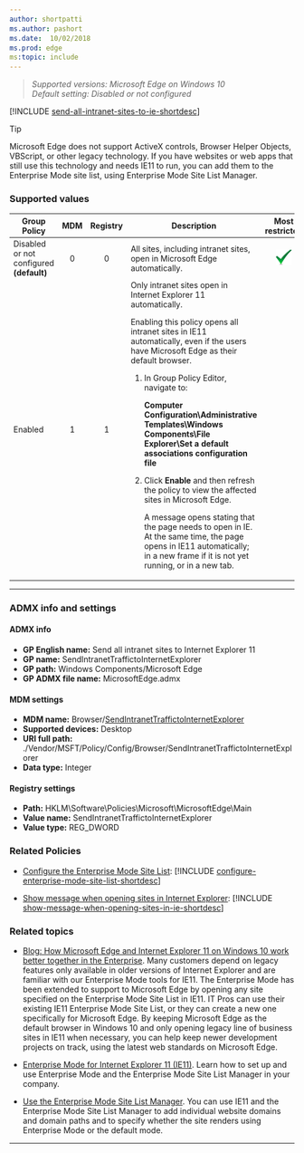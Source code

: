 ```yaml
---
author: shortpatti
ms.author: pashort
ms.date:  10/02/2018
ms.prod: edge
ms:topic: include
---
```


<!-- ## Send all intranet sites to Internet Explorer 11 -->
>*Supported versions: Microsoft Edge on Windows 10*<br>
>*Default setting:  Disabled or not configured*

[!INCLUDE [send-all-intranet-sites-to-ie-shortdesc](../shortdesc/send-all-intranet-sites-to-ie-shortdesc.md)] 

>[!TIP]
>Microsoft Edge does not support ActiveX controls, Browser Helper Objects, VBScript, or other legacy technology. If you have websites or web apps that still use this technology and needs IE11 to run, you can add them to the Enterprise Mode site list, using Enterprise Mode Site List Manager. 


### Supported values

|Group Policy  |MDM |Registry |Description |Most restricted |
|---|:---:|:---:|---|:---:|
|Disabled or not configured<br>**(default)** |0 |0 |All sites, including intranet sites, open in Microsoft Edge automatically. |![Most restricted value](../images/check-gn.png) |
|Enabled |1 |1 |Only intranet sites open in Internet Explorer 11 automatically.<p><p>Enabling this policy opens all intranet sites in IE11 automatically, even if the users have Microsoft Edge as their default browser.<ol><li>In Group Policy Editor, navigate to:<p><p>**Computer Configuration\\Administrative Templates\\Windows Components\\File Explorer\\Set a default associations configuration file**</li><li>Click **Enable** and then refresh the policy to view the affected sites in Microsoft Edge.<p><p>A message opens stating that the page needs to open in IE. At the same time, the page opens in IE11 automatically; in a new frame if it is not yet running, or in a new tab.</li></ol>| |
---


### ADMX info and settings
#### ADMX info
- **GP English name:** Send all intranet sites to Internet Explorer 11 
- **GP name:** SendIntranetTraffictoInternetExplorer
- **GP path:** Windows Components/Microsoft Edge
- **GP ADMX file name:** MicrosoftEdge.admx

#### MDM settings
- **MDM name:** Browser/[SendIntranetTraffictoInternetExplorer](https://docs.microsoft.com/windows/client-management/mdm/policy-csp-browser#browser-sendintranettraffictointernetexplorer)
- **Supported devices:** Desktop
- **URI full path:** ./Vendor/MSFT/Policy/Config/Browser/SendIntranetTraffictoInternetExplorer 
- **Data type:** Integer

#### Registry settings
- **Path:** HKLM\\Software\\Policies\\Microsoft\\MicrosoftEdge\\Main
- **Value name:** SendIntranetTraffictoInternetExplorer
- **Value type:** REG_DWORD

### Related Policies
- [Configure the Enterprise Mode Site List](../available-policies.md#configure-the-enterprise-mode-site-list): [!INCLUDE [configure-enterprise-mode-site-list-shortdesc](../shortdesc/configure-enterprise-mode-site-list-shortdesc.md)]

- [Show message when opening sites in Internet Explorer](../available-policies.md#show-message-when-opening-sites-in-internet-explorer): [!INCLUDE [show-message-when-opening-sites-in-ie-shortdesc](../shortdesc/show-message-when-opening-sites-in-ie-shortdesc.md)]


### Related topics
- [Blog: How Microsoft Edge and Internet Explorer 11 on Windows 10 work better together in the Enterprise](https://go.microsoft.com/fwlink/p/?LinkID=624035). Many customers depend on legacy features only available in older versions of Internet Explorer and are familiar with our Enterprise Mode tools for IE11. The Enterprise Mode has been extended to support to Microsoft Edge by opening any site specified on the Enterprise Mode Site List in IE11. IT Pros can use their existing IE11 Enterprise Mode Site List, or they can create a new one specifically for Microsoft Edge. By keeping Microsoft Edge as the default browser in Windows 10 and only opening legacy line of business sites in IE11 when necessary, you can help keep newer development projects on track, using the latest web standards on Microsoft Edge. 

- [Enterprise Mode for Internet Explorer 11 (IE11)](https://go.microsoft.com/fwlink/p/?linkid=618377).  Learn how to set up and use Enterprise Mode and the Enterprise Mode Site List Manager in your company.

- [Use the Enterprise Mode Site List Manager](https://docs.microsoft.com/internet-explorer/ie11-deploy-guide/use-the-enterprise-mode-site-list-manager). You can use IE11 and the Enterprise Mode Site List Manager to add individual website domains and domain paths and to specify whether the site renders using Enterprise Mode or the default mode.

<hr>